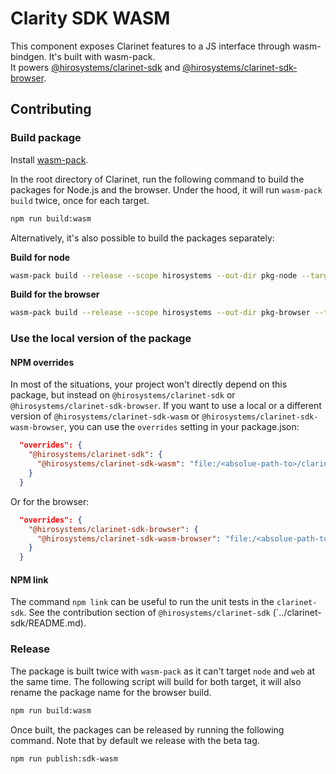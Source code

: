 # Clarity SDK WASM

This component exposes Clarinet features to a JS interface through wasm-bindgen.
It's built with wasm-pack.  
It powers [@hirosystems/clarinet-sdk](https://npmjs.com/package/@hirosystems/clarinet-sdk) and
[@hirosystems/clarinet-sdk-browser](https://npmjs.com/package/@hirosystems/clarinet-sdk-browser).

## Contributing

### Build package

Install [wasm-pack](https://rustwasm.github.io/wasm-pack/installer/).

In the root directory of Clarinet, run the following command to build the packages for Node.js and the browser.
Under the hood, it will run `wasm-pack build` twice, once for each target.

```sh
npm run build:wasm
```

Alternatively, it's also possible to build the packages separately:

**Build for node**

```sh
wasm-pack build --release --scope hirosystems --out-dir pkg-node --target nodejs
```

**Build for the browser**

```sh
wasm-pack build --release --scope hirosystems --out-dir pkg-browser --target web
```


### Use the local version of the package

#### NPM overrides

In most of the situations, your project won't directly depend on this package, but instead on
`@hirosystems/clarinet-sdk` or `@hirosystems/clarinet-sdk-browser`. If you want to use a local or
a different version of `@hirosystems/clarinet-sdk-wasm` or `@hirosystems/clarinet-sdk-wasm-browser`,
you can use the `overrides` setting in your package.json:

```json
  "overrides": {
    "@hirosystems/clarinet-sdk": {
      "@hirosystems/clarinet-sdk-wasm": "file:/<absolue-path-to>/clarinet/components/clarinet-sdk-wasm/pkg-node"
    }
  }
```

Or for the browser:

```json
  "overrides": {
    "@hirosystems/clarinet-sdk-browser": {
      "@hirosystems/clarinet-sdk-wasm-browser": "file:/<absolue-path-to>/clarinet/components/clarinet-sdk-wasm/pkg-browser"
    }
  }
```

#### NPM link

The command `npm link` can be useful to run the unit tests in the `clarinet-sdk`.
See the contribution section of `@hirosystems/clarinet-sdk` (`../clarinet-sdk/README.md).

### Release

The package is built twice with `wasm-pack` as it can't target `node` and `web` at the same time.
The following script will build for both target, it will also rename the package name for the
browser build.

```sh
npm run build:wasm
```

Once built, the packages can be released by running the following command. Note that by default we
release with the beta tag. 

```sh
npm run publish:sdk-wasm
```
